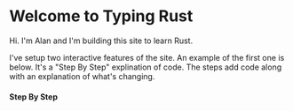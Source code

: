 # Welcome to Typing Rust

Hi. I'm Alan and I'm building this site to
learn Rust.

I've setup two interactive features of the site.
An example of the first one is below. It's
a "Step By Step" explination of code. The
steps add code along with an explanation
of what's changing.

#### Step By Step

<script>
const rawSourceCode = `fn main() {
  println!("Hello, World");
}`.split('\n')


const lineSets = [
{ 
  lines: [`0_r`, `0_r`, `0_r`],
  text: `<p>That code is a full program. It will compile, run, and output &quot;Hello, World&quot;</p>`
},
{ 
  lines: [`0_r`, `0_s`, `0_r`],
  text: `<p>Well start all our code samples with a <code>main</code> function like the one shown here.</p>`
},
{ 
  lines: [`0_c`, `0_r`, `0_c`],
  text: `<p>We'll use the <code>println!()</code> expression to output text from our programs. Here we add a line to print &quot;Hello, World&quot;.</p>`
},
]
</script>
